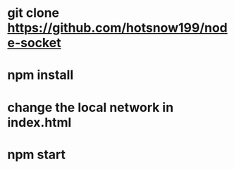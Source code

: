 # git clone https://github.com/hotsnow199/node-socket 
# npm install
# change the local network in index.html
# npm start
